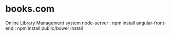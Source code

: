 # books.com
Online Library Management system
node-server : npm install
angular-front-end : npm install
                  public/bower install
